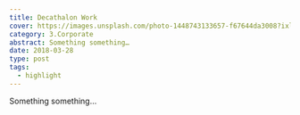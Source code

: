 ```yaml
---
title: Decathalon Work
cover: https://images.unsplash.com/photo-1448743133657-f67644da3008?ixlib=rb-0.3.5&ixid=eyJhcHBfaWQiOjEyMDd9&s=405241651e3c3b181a41f515c2b34799&auto=format&fit=crop&w=1440&w=900&q=80
category: 3.Corporate
abstract: Something something…
date: 2018-03-28
type: post
tags:
  - highlight
---
```


Something something…
